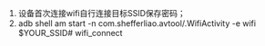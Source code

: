 1. 设备首次连接wifi自行连接目标SSID保存密码；
2. adb shell am start -n com.shefferliao.avtool/.WifiActivity -e wifi $YOUR_SSID# wifi_connect
